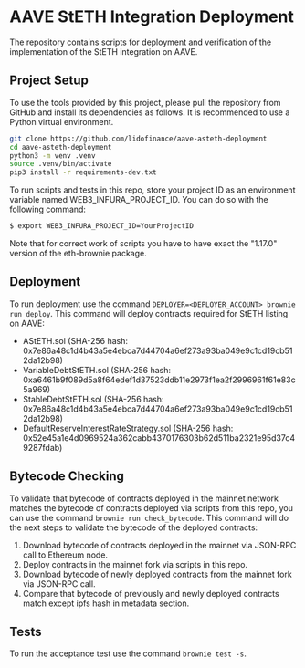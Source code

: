 # AAVE StETH Integration Deployment

The repository contains scripts for deployment and verification of the implementation of the StETH integration on AAVE.

## Project Setup

To use the tools provided by this project, please pull the repository from GitHub and install
its dependencies as follows. It is recommended to use a Python virtual environment.

```bash
git clone https://github.com/lidofinance/aave-asteth-deployment
cd aave-asteth-deployment
python3 -m venv .venv
source .venv/bin/activate
pip3 install -r requirements-dev.txt
```

To run scripts and tests in this repo, store your project ID as an environment variable named WEB3_INFURA_PROJECT_ID. You can do so with the following command:

```bash
$ export WEB3_INFURA_PROJECT_ID=YourProjectID
```

Note that for correct work of scripts you have to have exact the "1.17.0" version of the eth-brownie package.

## Deployment

To run deployment use the command `DEPLOYER=<DEPLOYER_ACCOUNT> brownie run deploy`. This command will deploy contracts required for StETH listing on AAVE:

- AStETH.sol (SHA-256 hash: 0x7e86a48c1d4b43a5e4ebca7d44704a6ef273a93ba049e9c1cd19cb512da12b98)
- VariableDebtStETH.sol (SHA-256 hash: 0xa6461b9f089d5a8f64edef1d37523ddb11e2973f1ea2f2996961f61e83c5a969)
- StableDebtStETH.sol (SHA-256 hash: 0x7e86a48c1d4b43a5e4ebca7d44704a6ef273a93ba049e9c1cd19cb512da12b98)
- DefaultReserveInterestRateStrategy.sol (SHA-256 hash: 0x52e45a1e4d0969524a362cabb4370176303b62d511ba2321e95d37c49287fdab)

## Bytecode Checking

To validate that bytecode of contracts deployed in the mainnet network matches the bytecode of contracts deployed via scripts from this repo, you can use the command `brownie run check_bytecode`. This command will do the next steps to validate the bytecode of the deployed contracts:

1. Download bytecode of contracts deployed in the mainnet via JSON-RPC call to Ethereum node.
2. Deploy contracts in the mainnet fork via scripts in this repo.
3. Download bytecode of newly deployed contracts from the mainnet fork via JSON-RPC call.
4. Compare that bytecode of previously and newly deployed contracts match except ipfs hash in metadata section.

## Tests

To run the acceptance test use the command `brownie test -s`.
